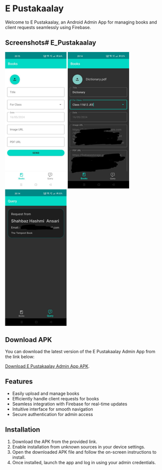 # E Pustakaalay

Welcome to E Pustakaalay, an Android Admin App for managing books and client requests seamlessly using Firebase.

## Screenshots# E_Pustakaalay
<img src="Screenshots/Books.jpg" alt="Screenshot 1" width="200"/> <img src="Screenshots/Books_fill.jpg" alt="Screenshot 1" width="200"/>
<img src="Screenshots/Query.jpg" alt="Screenshot 1" width="200"/>

## Download APK

You can download the latest version of the E Pustakaalay Admin App from the link below:

[Download E Pustakaalay Admin App APK](https://github.com/Shams66789/E_Pustakaalay_Admin/raw/main/Apk/E-Pustakaalay.apk).

## Features

- Easily upload and manage books
- Efficiently handle client requests for books
- Seamless integration with Firebase for real-time updates
- Intuitive interface for smooth navigation
- Secure authentication for admin access

## Installation

1. Download the APK from the provided link.
2. Enable installation from unknown sources in your device settings.
3. Open the downloaded APK file and follow the on-screen instructions to install.
4. Once installed, launch the app and log in using your admin credentials.
